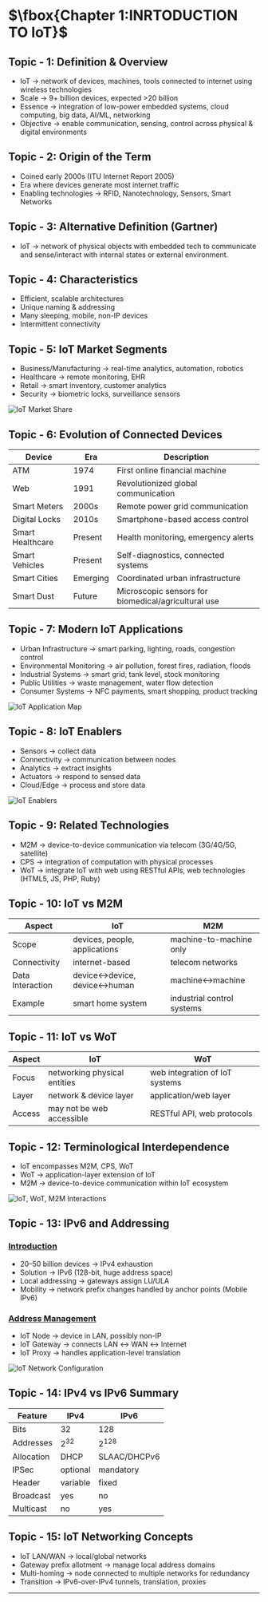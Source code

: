 # $\fbox{Chapter 1:INRTODUCTION TO IoT}$





## **Topic - 1: Definition & Overview**

- IoT → network of devices, machines, tools connected to internet using wireless technologies  
- Scale → 9+ billion devices, expected >20 billion  
- Essence → integration of low-power embedded systems, cloud computing, big data, AI/ML, networking  
- Objective → enable communication, sensing, control across physical & digital environments



## **Topic - 2: Origin of the Term**

- Coined early 2000s (ITU Internet Report 2005)  
- Era where devices generate most internet traffic  
- Enabling technologies → RFID, Nanotechnology, Sensors, Smart Networks



## **Topic - 3: Alternative Definition (Gartner)**

- IoT → network of physical objects with embedded tech to communicate and sense/interact with internal states or external environment.



## **Topic - 4: Characteristics**

- Efficient, scalable architectures
- Unique naming & addressing
- Many sleeping, mobile, non-IP devices
- Intermittent connectivity



## **Topic - 5: IoT Market Segments**

- Business/Manufacturing → real-time analytics, automation, robotics  
- Healthcare → remote monitoring, EHR  
- Retail → smart inventory, customer analytics  
- Security → biometric locks, surveillance sensors

![IoT Market Share](./media/image2.png)



## **Topic - 6: Evolution of Connected Devices**

| Device           | Era      | Description                                         |
| ---------------- | -------- | --------------------------------------------------- |
| ATM              | 1974     | First online financial machine                      |
| Web              | 1991     | Revolutionized global communication                 |
| Smart Meters     | 2000s    | Remote power grid communication                     |
| Digital Locks    | 2010s    | Smartphone-based access control                     |
| Smart Healthcare | Present  | Health monitoring, emergency alerts                 |
| Smart Vehicles   | Present  | Self-diagnostics, connected systems                 |
| Smart Cities     | Emerging | Coordinated urban infrastructure                    |
| Smart Dust       | Future   | Microscopic sensors for biomedical/agricultural use |



## **Topic - 7: Modern IoT Applications**

- Urban Infrastructure → smart parking, lighting, roads, congestion control  
- Environmental Monitoring → air pollution, forest fires, radiation, floods  
- Industrial Systems → smart grid, tank level, stock monitoring  
- Public Utilities → waste management, water flow detection  
- Consumer Systems → NFC payments, smart shopping, product tracking

![IoT Application Map](./media/image3.png)



## **Topic - 8: IoT Enablers**

- Sensors → collect data  
- Connectivity → communication between nodes  
- Analytics → extract insights  
- Actuators → respond to sensed data  
- Cloud/Edge → process and store data

![IoT Enablers](./media/image4.png)


## **Topic - 9: Related Technologies**

- M2M → device-to-device communication via telecom (3G/4G/5G, satellite)  
- CPS → integration of computation with physical processes  
- WoT → integrate IoT with web using RESTful APIs, web technologies (HTML5, JS, PHP, Ruby)



## **Topic - 10: IoT vs M2M**
| Aspect | IoT | M2M |
|--------|-----|-----|
| Scope | devices, people, applications | machine-to-machine only |
| Connectivity | internet-based | telecom networks |
| Data Interaction | device↔device, device↔human | machine↔machine |
| Example | smart home system | industrial control systems |



## **Topic - 11: IoT vs WoT**

| Aspect | IoT                          | WoT                            |
| ------ | ---------------------------- | ------------------------------ |
| Focus  | networking physical entities | web integration of IoT systems |
| Layer  | network & device layer       | application/web layer          |
| Access | may not be web accessible    | RESTful API, web protocols     |



## **Topic - 12: Terminological Interdependence**

- IoT encompasses M2M, CPS, WoT  
- WoT → application-layer extension of IoT  
- M2M → device-to-device communication within IoT ecosystem

![IoT, WoT, M2M Interactions](./media/image5.png)



## **Topic - 13: IPv6 and Addressing**

### <u>Introduction</u>

- 20–50 billion devices → IPv4 exhaustion  
- Solution → IPv6 (128-bit, huge address space)  
- Local addressing → gateways assign LU/ULA  
- Mobility → network prefix changes handled by anchor points (Mobile IPv6)


### <u>Address Management</u>

- IoT Node → device in LAN, possibly non-IP  
- IoT Gateway → connects LAN ↔ WAN ↔ Internet  
- IoT Proxy → handles application-level translation

![IoT Network Configuration](./media/image1.png)



## **Topic - 14: IPv4 vs IPv6 Summary**

| Feature    | IPv4     | IPv6         |
| ---------- | -------- | ------------ |
| Bits       | 32       | 128          |
| Addresses  | $2^{32}$ | $2^{128}$    |
| Allocation | DHCP     | SLAAC/DHCPv6 |
| IPSec      | optional | mandatory    |
| Header     | variable | fixed        |
| Broadcast  | yes      | no           |
| Multicast  | no       | yes          |



## **Topic - 15: IoT Networking Concepts**

- IoT LAN/WAN → local/global networks  
- Gateway prefix allotment → manage local address domains  
- Multi-homing → node connected to multiple networks for redundancy  
- Transition → IPv6-over-IPv4 tunnels, translation, proxies

---
